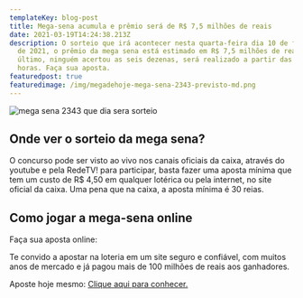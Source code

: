 ```yaml
---
templateKey: blog-post
title: Mega-sena acumula e prêmio será de R$ 7,5 milhões de reais
date: 2021-03-19T14:24:38.213Z
description: O sorteio que irá acontecer nesta quarta-feira dia 10 de fevereiro
  de 2021, o prêmio da mega sena está estimado em R$ 7,5 milhões de reais. No
  último, ninguém acertou as seis dezenas, será realizado a partir das 20:00
  horas. Faça sua aposta.
featuredpost: true
featuredimage: /img/megadehoje-mega-sena-2343-previsto-md.png
---
```

![mega sena 2343 que dia sera sorteio](https://megadehoje.com/media/posts/17//megadehoje-mega-sena-2343-previsto.png)

## Onde ver o sorteio da mega sena?

O concurso pode ser visto ao vivo nos canais oficiais da caixa, através do youtube e pela RedeTV! para participar, basta fazer uma aposta mínima que tem um custo de R$ 4,50 em qualquer lotérica ou pela internet, no site oficial da caixa. Uma pena que na caixa, a aposta mínima é 30 reias.

## **Como jogar a mega-sena online**

Faça sua aposta online:

Te convido a apostar na loteria em um site seguro e confiável, com muitos anos de mercado e já pagou mais de 100 milhões de reais aos ganhadores.

Aposte hoje mesmo: [Clique aqui para conhecer.](http://bit.ly/aposte-online)